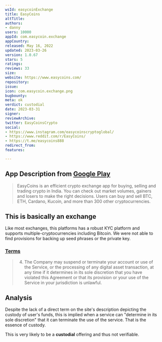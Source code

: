 ```yaml
---
wsId: easycoinExchange
title: EasyCoins
altTitle: 
authors:
- danny 
users: 10000
appId: com.easycoin.exchange
appCountry: 
released: May 16, 2022
updated: 2023-03-26
version: 1.0.67
stars: 5
ratings: 
reviews: 33
size: 
website: https://www.easycoins.com/
repository: 
issue: 
icon: com.easycoin.exchange.png
bugbounty: 
meta: ok
verdict: custodial
date: 2023-03-31
signer: 
reviewArchive: 
twitter: EasyCoinsCrypto
social:
- https://www.instagram.com/easycoinscryptoglobal/
- https://www.reddit.com/r/EasyCoins/
- https://t.me/easycoins888 
redirect_from: 
features: 

---
```


## App Description from [Google Play](https://play.google.com/store/apps/details?id=com.easycoin.exchange)

> EasyCoins is an efficient crypto exchange app for buying, selling and trading crypto in India. You can check out market volumes, gainers and losers to make the right decisions. Users can buy and sell BTC, ETH, Cardano, Kucoin, and more than 300 other cryptocurrencies.

## This is basically an exchange 

Like most exchanges, this platforms has a robust KYC platform and supports multiple-cryptocurrencies including Bitcoin. We were not able to find provisions for backing up seed phrases or the private key. 

### [Terms](https://www.easycoins.com/en/helpCenter/detail/4554368233103)

> 4. The Company may suspend or terminate your account or use of the Service, or the processing of any digital asset transaction, at any time if it determines in its sole discretion that you have violated this Agreement or that its provision or your use of the Service in your jurisdiction is unlawful. 

## Analysis 

Despite the lack of a direct term on the site's description depicting the custody of user's funds, this is implied when a service can "determine in its sole discretion" that it can terminate the use of the service. That is the essence of custody. 

This is very likely to be a **custodial** offering and thus not verifiable.
